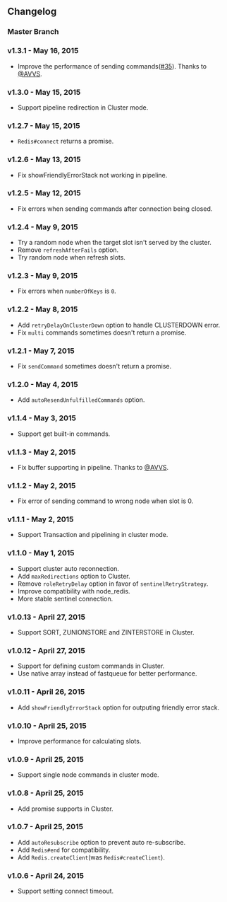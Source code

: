 ## Changelog

### Master Branch

### v1.3.1 - May 16, 2015

* Improve the performance of sending commands([#35](https://github.com/luin/ioredis/issues/35)). Thanks to [@AVVS](https://github.com/AVVS).

### v1.3.0 - May 15, 2015

* Support pipeline redirection in Cluster mode.

### v1.2.7 - May 15, 2015

* `Redis#connect` returns a promise.

### v1.2.6 - May 13, 2015

* Fix showFriendlyErrorStack not working in pipeline.

### v1.2.5 - May 12, 2015

* Fix errors when sending commands after connection being closed.

### v1.2.4 - May 9, 2015

* Try a random node when the target slot isn't served by the cluster.
* Remove `refreshAfterFails` option.
* Try random node when refresh slots.

### v1.2.3 - May 9, 2015

* Fix errors when `numberOfKeys` is `0`.

### v1.2.2 - May 8, 2015

* Add `retryDelayOnClusterDown` option to handle CLUSTERDOWN error.
* Fix `multi` commands sometimes doesn't return a promise.

### v1.2.1 - May 7, 2015

* Fix `sendCommand` sometimes doesn't return a promise.

### v1.2.0 - May 4, 2015

* Add `autoResendUnfulfilledCommands` option.

### v1.1.4 - May 3, 2015

* Support get built-in commands.

### v1.1.3 - May 2, 2015

* Fix buffer supporting in pipeline. Thanks to [@AVVS](https://github.com/AVVS).

### v1.1.2 - May 2, 2015

* Fix error of sending command to wrong node when slot is 0.

### v1.1.1 - May 2, 2015

* Support Transaction and pipelining in cluster mode.

### v1.1.0 - May 1, 2015

* Support cluster auto reconnection.
* Add `maxRedirections` option to Cluster.
* Remove `roleRetryDelay` option in favor of `sentinelRetryStrategy`.
* Improve compatibility with node_redis.
* More stable sentinel connection.

### v1.0.13 - April 27, 2015

* Support SORT, ZUNIONSTORE and ZINTERSTORE in Cluster.

### v1.0.12 - April 27, 2015

* Support for defining custom commands in Cluster.
* Use native array instead of fastqueue for better performance.

### v1.0.11 - April 26, 2015

* Add `showFriendlyErrorStack` option for outputing friendly error stack.

### v1.0.10 - April 25, 2015

* Improve performance for calculating slots.

### v1.0.9 - April 25, 2015

* Support single node commands in cluster mode.

### v1.0.8 - April 25, 2015

* Add promise supports in Cluster.

### v1.0.7 - April 25, 2015

* Add `autoResubscribe` option to prevent auto re-subscribe.
* Add `Redis#end` for compatibility.
* Add `Redis.createClient`(was `Redis#createClient`).

### v1.0.6 - April 24, 2015

* Support setting connect timeout.
